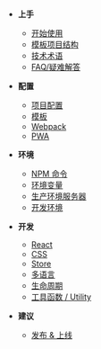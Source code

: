 -   **上手**

    -   [开始使用](/?id=开始使用)
    -   [模板项目结构](/boilerplate)
    -   [技术术语](/glossary)
    -   [FAQ/疑难解答](/faq)

-   **配置**

    -   [项目配置](/config)
    -   [模板](/template)
    -   [Webpack](/webpack)
    -   [PWA](/pwa)

-   **环境**

    -   [NPM 命令](/task)
    -   [环境变量](/env)
    -   [生产环境服务器](/server)
    -   [开发环境](/dev)

-   **开发**

    -   [React](/react)
    -   [CSS](/css)
    -   [Store](/store)
    -   [多语言](/i18n)
    -   [生命周期](/life-cycle)
    -   [工具函数 / Utility](/utilities)

-   **建议**
    -   [发布 & 上线](/deploy)
